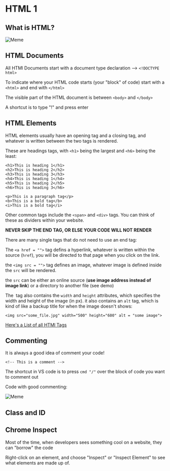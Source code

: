 # HTML 1


## What is HTML?

![Meme](https://i.imgflip.com/49j42o.jpg)

## HTML Documents

All HTMl Documents start with a document type declaration --> `<!DOCTYPE html>`

To indicate where your HTML code starts (your "block" of code) start with a `<html>` and end with `</html>`

The visible part of the HTML document is between  `<body>` and `</body>`

A shortcut is to type "!" and press enter

## HTML Elements

HTML elements usually have an opening tag and a closing tag, and whatever is written between the two tags is rendered. 

These are headings tags, with `<h1>` being the largest and `<h6>` being the least:

```
<h1>This is heading 1</h1>
<h2>This is heading 2</h2>
<h3>This is heading 3</h3>
<h4>This is heading 1</h4>
<h5>This is heading 2</h5>
<h6>This is heading 3</h6>

<p>This is a paragraph tag</p>
<b>This is a bold tag</b>
<i>This is a bold tag</i>

```

Other common tags include the `<span>` and `<div>` tags. You can think of these as dividers within your website. 

**NEVER SKIP THE END TAG, OR ELSE YOUR CODE WILL NOT RENDER**

There are many single tags that do not need to use an end tag:

The `<a href = "">` tag defins a hyperlink, whatever is written within the source (`href`), you will be directed to that page when you click on the link.

the `<img src = "">` tag defines an image, whatever image is defined inside the `src` will be rendered.

the `src` can be either an online source (**use image address instead of image link**) or a directory to another file (see demo)

The <img> tag also contains the `width` and `height` attributes, which specifies the width and height of the image (in px). it also contains an `alt` tag, which is kind of like a backup title for when the image doesn't shows:

`<img src="some_file.jpg" width="500" height="600" alt = "some image">`

[Here's a List of all HTMl Tags](https://www.w3schools.com/tags/default.asp)

## Commenting

It is always a good idea of comment your code!

`<!-- This is a comment -->`

The shortcut in VS code is to press `cmd "/"` over the block of code you want to comment out

Code with good commenting:

![Meme](https://wompampsupport.azureedge.net/fetchimage?siteId=7575&v=2&jpgQuality=100&width=700&url=https%3A%2F%2Fi.kym-cdn.com%2Fentries%2Ficons%2Fmobile%2F000%2F019%2F698%2F8RKAP94.jpg)

## Class and ID


## Chrome Inspect

Most of the time, when developers sees something cool on a website, they can "borrow" the code

Right-click on an element, and choose "Inspect" or "Inspect Element" to see what elements are made up of.
